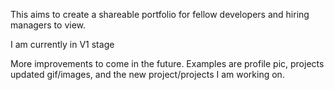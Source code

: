 This aims to create a shareable portfolio for fellow developers and hiring managers to view.

I am currently in V1 stage

More improvements to come in the future. Examples are profile pic, projects updated gif/images, and the new project/projects I am working on.
